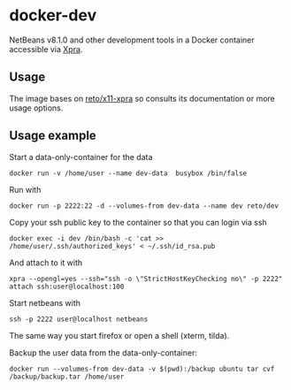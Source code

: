 # docker-dev

NetBeans v8.1.0 and other development tools in a Docker container accessible via [Xpra](http://xpra.org/).

## Usage

The image bases on [reto/x11-xpra](https://github.com/retog/docker-x11-xpra) so consults its documentation or more usage options.


## Usage example

Start a data-only-container for the data

    docker run -v /home/user --name dev-data  busybox /bin/false

Run with

    docker run -p 2222:22 -d --volumes-from dev-data --name dev reto/dev

Copy your ssh public key to the container so that you can login via ssh
    
    docker exec -i dev /bin/bash -c 'cat >> /home/user/.ssh/authorized_keys' < ~/.ssh/id_rsa.pub

And attach to it with
  
    xpra --opengl=yes --ssh="ssh -o \"StrictHostKeyChecking no\" -p 2222" attach ssh:user@localhost:100
   
Start netbeans with  

    ssh -p 2222 user@localhost netbeans
    
The same way you start firefox or open a shell (xterm, tilda).

Backup the user data from the data-only-container:

    docker run --volumes-from dev-data -v $(pwd):/backup ubuntu tar cvf /backup/backup.tar /home/user

